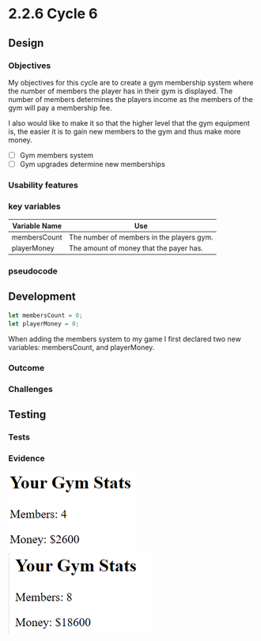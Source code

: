 # 2.2.6 Cycle 6

## Design

### Objectives

My objectives for this cycle are to create a gym membership system where the number of members the player has in their gym is displayed. The number of members determines the players income as the members of the gym will pay a membership fee.

I also would like to make it so that the higher level that the gym equipment is, the easier it is to gain new members to the gym and thus make more money.

* [ ] Gym members system
* [ ] Gym upgrades determine new memberships

### Usability features

### key variables

| Variable Name | Use                                       |
| ------------- | ----------------------------------------- |
| membersCount  | The number of members in the players gym. |
| playerMoney   | The amount of money that the payer has.   |

### pseudocode

## Development

```javascript
let membersCount = 0;
let playerMoney = 0;
```

When adding the members system to my game I first declared two new variables: membersCount, and playerMoney.

### Outcome

### Challenges

## Testing

### Tests

### Evidence

![](<../.gitbook/assets/image (9).png>)![](<../.gitbook/assets/image (10).png>)
